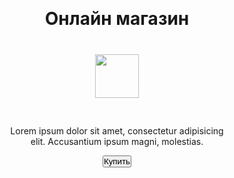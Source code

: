 <!doctype html>
<html lang="ru">
<head>
  <meta charset="UTF-8">
  <meta name="viewport" 
              content="width=device-width, user-scalable=no, initial-scale=1.0, maximum-scale=1.0, minimum-scale=1.
  <meta https-equiv="X-UA-Compatible" content="ie=edge">           
  <title>Shop</title>
  <style>
         @import url('https://fontsgoogleapis.com/css2?family=Montserrat:wght@200;500&display=swap');
         *   {
                   margin: 0;
                   padding: 0;
                   box-sizing: border-box;
         }
         
         
         
         body {
                  font-family:    'Montserrat', sans-serif;
                  font-weight: 200;
                  color: var(- -tg-theme-text-color);
                  background: var(- -tg-theme-bg-color);
         }
         
         
         
         #main {
                   width: 100%;
                   padding: 20px;
                   text-align: center;
         }
         
         h1 {
                margin-top: 50px;
                margin-bottom: 10px;
         }
         img {
                   width: 70px;
                   margin: 30px auto;
         p {
                width: 350px;
                margin: 0 auto;
         }
         button {
                  border: 0;
                  border-radius: 5px;
                  margin-top: 50px;
                  height: 60px;
                  width: 200px;
                  font-size: 20px;
                  font-weight: 500;
                  cursor: pointer;
                  transition: all 500ms ease;
                  color: var(--tg-theme-button-text-color);
         }
         button:hover  {
                background: var(--tg-theme-secondary-bg-color);
         }                                                    
  </style>              
                                                      
</head>
<body>
         <div id="main">
                <h1>Онлайн магазин</h1>
                <img src="https://cdn-icons-png.flaticon.com/512/3595/3595455.png">
                <p>Lorem ipsum dolor sit amet, consectetur adipisicing elit. Accusantium  ipsum magni, molestias.</p>
                <button id="buy">Купить</button>
         </div>
<script src="https://telegram.org/js/telegram-web-app.js"></script>         
</body>
</html>         
